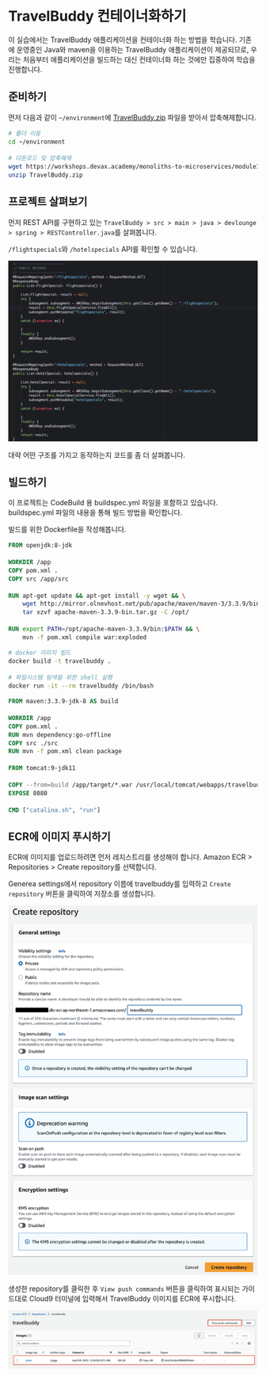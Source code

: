 # TravelBuddy 컨테이너화하기

이 실습에서는 TravelBuddy 애플리케이션을 컨테이너화 하는 방법을 학습니다. 기존에 운영중인 Java와 maven을 이용하는 TravelBuddy 애플리케이션이 제공되므로, 우리는 처음부터 애플리케이션을 빌드하는 대신 컨테이너화 하는 것에만 집중하여 학습을 진행합니다.

## 준비하기

먼저 다음과 같이 `~/environment`에 [TravelBuddy.zip](https://workshops.devax.academy/monoliths-to-microservices/module1/files/TravelBuddy.zip) 파일을 받아서 압축해제합니다.

```bash
# 폴더 이동
cd ~/environment

# 다운로드 및 압축해제
wget https://workshops.devax.academy/monoliths-to-microservices/module1/files/TravelBuddy.zip
unzip TravelBuddy.zip
```

## 프로젝트 살펴보기

먼저 REST API를 구현하고 있는 `TravelBuddy > src > main > java > devlounge > spring > RESTController.java`를 살펴봅니다.

`/flightspecials`와 `/hotelspecials` API를 확인할 수 있습니다.

![travelbuddy-api.png](./assets/travelbuddy-api.png)

대략 어떤 구조를 가지고 동작하는지 코드를 좀 더 살펴봅니다.

## 빌드하기

이 프로젝트는 CodeBuild 용 buildspec.yml 파일을 포함하고 있습니다. buildspec.yml 파일의 내용을 통해 빌드 방법을 확인합니다.

빌드를 위한 Dockerfile을 작성해봅니다.

```Dockerfile
FROM openjdk:8-jdk

WORKDIR /app
COPY pom.xml .
COPY src /app/src

RUN apt-get update && apt-get install -y wget && \
    wget http://mirror.olnevhost.net/pub/apache/maven/maven-3/3.3.9/binaries/apache-maven-3.3.9-bin.tar.gz && \
    tar xzvf apache-maven-3.3.9-bin.tar.gz -C /opt/

RUN export PATH=/opt/apache-maven-3.3.9/bin:$PATH && \
    mvn -f pom.xml compile war:exploded
```

```bash
# docker 이미지 빌드
docker build -t travelbuddy .

# 파일시스템 탐색을 위한 shell 실행
docker run -it --rm travelbuddy /bin/bash
```

```Dockerfile
FROM maven:3.3.9-jdk-8 AS build

WORKDIR /app
COPY pom.xml .
RUN mvn dependency:go-offline
COPY src ./src
RUN mvn -f pom.xml clean package

FROM tomcat:9-jdk11

COPY --from=build /app/target/*.war /usr/local/tomcat/webapps/travelbuddy.war
EXPOSE 8080

CMD ["catalina.sh", "run"]
```

## ECR에 이미지 푸시하기

ECR에 이미지를 업로드하려면 먼저 레지스트리를 생성해야 합니다. Amazon ECR > Repositories > Create repository를 선택합니다.

Generea settings에서 repository 이름에 travelbuddy를 입력하고 `Create repository` 버튼을 클릭하여 저장소를 생성합니다.

![ecr.png](./assets/ecr.png)

생성한 repository를 클릭한 후 `View push commands` 버튼을 클릭하여 표시되는 가이드대로 Cloud9 터미널에 입력해서 TravelBuddy 이미지를 ECR에 푸시합니다.

![ecrcmd.png](./assets/ecrcmd.png)
